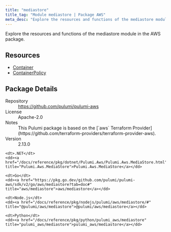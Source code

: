 ```yaml
---
title: "mediastore"
title_tag: "Module mediastore | Package AWS"
meta_desc: "Explore the resources and functions of the mediastore module in the AWS package."
---
```


<!-- WARNING: this file was generated by Pulumi Docs Generator. -->
<!-- Do not edit by hand unless you're certain you know what you are doing! -->

Explore the resources and functions of the mediastore module in the AWS package.

<h2 id="resources">Resources</h2>
<ul class="api">
    <li><a href="container" title="Container"><span class="symbol resource"></span>Container</a></li>
    <li><a href="containerpolicy" title="ContainerPolicy"><span class="symbol resource"></span>ContainerPolicy</a></li>
</ul>

<h2 id="package-details">Package Details</h2>
<dl class="package-details">
	<dt>Repository</dt>
	<dd><a href="https://github.com/pulumi/pulumi-aws">https://github.com/pulumi/pulumi-aws</a></dd>
	<dt>License</dt>
	<dd>Apache-2.0</dd>
	<dt>Notes</dt>
	<dd>This Pulumi package is based on the [`aws` Terraform Provider](https://github.com/terraform-providers/terraform-provider-aws).</dd>
	<dt>Version</dt>
	<dd>2.13.0</dd>
</dl>



<dl class="tabular">

    <dt>.NET</dt>
    <dd><a href="/docs/reference/pkg/dotnet/Pulumi.Aws/Pulumi.Aws.MediaStore.html" title="Pulumi.Aws.MediaStore">Pulumi.Aws.MediaStore</a></dd>

    <dt>Go</dt>
    <dd><a href="https://pkg.go.dev/github.com/pulumi/pulumi-aws/sdk/v2/go/aws/mediastore?tab=doc#" title="aws/mediastore">aws/mediastore</a></dd>

    <dt>Node.js</dt>
    <dd><a href="/docs/reference/pkg/nodejs/pulumi/aws/mediastore/#" title="@pulumi/aws/mediastore">@pulumi/aws/mediastore</a></dd>

    <dt>Python</dt>
    <dd><a href="/docs/reference/pkg/python/pulumi_aws/mediastore" title="pulumi_aws/mediastore">pulumi_aws/mediastore</a></dd>

</dl>

